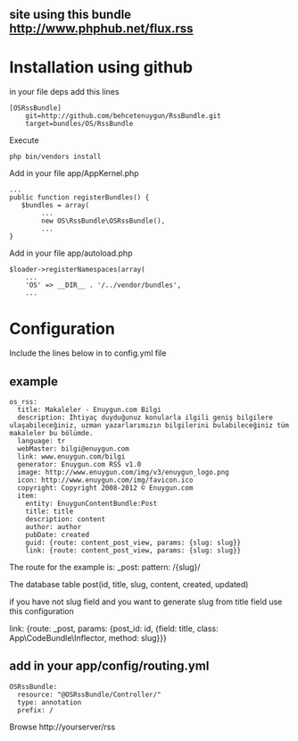 ## site using this bundle http://www.phphub.net/flux.rss

Installation using github
=========================

in your file deps add this lines

    [OSRssBundle]
        git=http://github.com/behcetenuygun/RssBundle.git
        target=bundles/OS/RssBundle

Execute

    php bin/vendors install

Add in your file app/AppKernel.php

    ...
    public function registerBundles() {
       $bundles = array(
            ...
            new OS\RssBundle\OSRssBundle(),
            ...
    }    

Add in your file app/autoload.php

    $loader->registerNamespaces(array(
        ...
        'OS' => __DIR__ . '/../vendor/bundles',
        ...
     

Configuration
=============
Include the lines below in to config.yml file

example
-------

    os_rss:
      title: Makaleler - Enuygun.com Bilgi
      description: İhtiyaç duyduğunuz konularla ilgili geniş bilgilere ulaşabileceğiniz, uzman yazarlarımızın bilgilerini bulabileceğiniz tüm makaleler bu bölümde.
      language: tr
      webMaster: bilgi@enuygun.com
      link: www.enuygun.com/bilgi
      generator: Enuygun.com RSS v1.0
      image: http://www.enuygun.com/img/v3/enuygun_logo.png
      icon: http://www.enuygun.com/img/favicon.ico
      copyright: Copyright 2008-2012 © Enuygun.com
      item:
        entity: EnuygunContentBundle:Post
        title: title
        description: content
        author: author
        pubDate: created
        guid: {route: content_post_view, params: {slug: slug}}
        link: {route: content_post_view, params: {slug: slug}}

The route for the example is:
_post:
  pattern: /{slug}/

The database table
  post(id, title, slug, content, created, updated)

if you have not slug field and you want to generate slug from title field use this configuration

link: {route: _post, params: {post_id: id, {field: title, class: App\CodeBundle\Inflector, method: slug}}}

add in your app/config/routing.yml
----------------------------------

    OSRssBundle:
      resource: "@OSRssBundle/Controller/"
      type: annotation
      prefix: /

Browse
http://yourserver/rss

